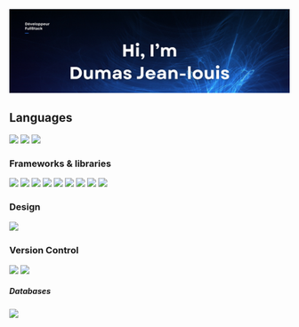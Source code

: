 <img src="https://github.com/Frequencerz911/Frequencerz911/blob/main/Banner%20Github.png" alt="banner">

## Languages

<p>
	<img src="https://img.shields.io/badge/html5%20-%23E34F26.svg?&style=for-the-badge&logo=html5&logoColor=white"/>
	<img src="https://img.shields.io/badge/css3%20-%231572B6.svg?&style=for-the-badge&logo=css3&logoColor=white"/>
	<img src="https://img.shields.io/badge/javascript%20-%23323330.svg?&style=for-the-badge&logo=javascript&logoColor=%23F7DF1E"/>
</p>

### Frameworks & libraries

<p>
	<img src="https://img.shields.io/badge/Express%20js-000000?style=for-the-badge&logo=express&logoColor=white"/> 
	<img src="https://img.shields.io/badge/Jest-C21325?style=for-the-badge&logo=jest&logoColor=white"/> 
	<img src="https://img.shields.io/badge/Node%20js-339933?style=for-the-badge&logo=nodedotjs&logoColor=white"/> 
	<img src="https://img.shields.io/badge/npm-CB3837?style=for-the-badge&logo=npm&logoColor=white"/> 
	<img src="https://img.shields.io/badge/Postman-FF6C37?style=for-the-badge&logo=Postman&logoColor=white"/> 
	<img src="https://img.shields.io/badge/React-20232A?style=for-the-badge&logo=react&logoColor=61DAFB"/> 
	<img src="https://img.shields.io/badge/Sass-CC6699?style=for-the-badge&logo=sass&logoColor=white"/> 
	<img src="https://img.shields.io/badge/Vite-B73BFE?style=for-the-badge&logo=vite&logoColor=FFD62E"/> 
	<img src="https://img.shields.io/badge/Vue%20js-35495E?style=for-the-badge&logo=vuedotjs&logoColor=4FC08D"/>
</p>

### Design

<p>
	<img src="https://img.shields.io/badge/figma%20-%23F24E1E.svg?&style=for-the-badge&logo=figma&logoColor=white"/>
</p>

### Version Control

<p>
	<img src="https://img.shields.io/badge/git%20-%23F05033.svg?&style=for-the-badge&logo=git&logoColor=white"/>
	<img src="https://img.shields.io/badge/github%20-%23121011.svg?&style=for-the-badge&logo=github&logoColor=white"/>
</p>

##### Databases
<P>
	<img src="https://img.shields.io/badge/MySQL-005C84?style=for-the-badge&logo=mysql&logoColor=white"/>
</P>

<!--
**Frequencerz911** is a ✨ _special_ ✨ repository because its `README.md` (this file) appears on your GitHub profile.

